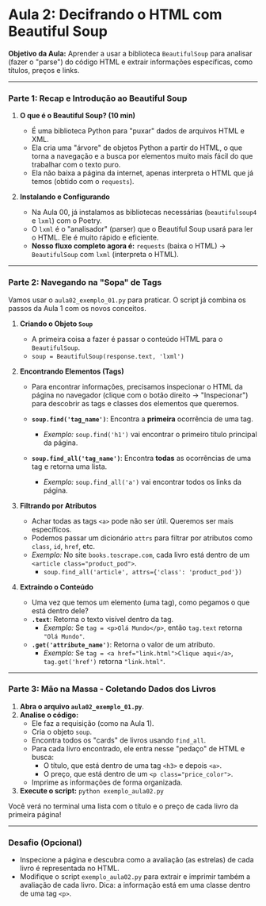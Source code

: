 # Aula 2: Decifrando o HTML com Beautiful Soup 

**Objetivo da Aula:** Aprender a usar a biblioteca `BeautifulSoup` para analisar (fazer o "parse") do código HTML e extrair informações específicas, como títulos, preços e links.

---

### Parte 1: Recap e Introdução ao Beautiful Soup 

1.  **O que é o Beautiful Soup? (10 min)**
    -   É uma biblioteca Python para "puxar" dados de arquivos HTML e XML.
    -   Ela cria uma "árvore" de objetos Python a partir do HTML, o que torna a navegação e a busca por elementos muito mais fácil do que trabalhar com o texto puro.
    -   Ela não baixa a página da internet, apenas interpreta o HTML que já temos (obtido com o `requests`).

2.  **Instalando e Configurando**
    -   Na Aula 00, já instalamos as bibliotecas necessárias (`beautifulsoup4` e `lxml`) com o Poetry.
    -   O `lxml` é o "analisador" (parser) que o Beautiful Soup usará para ler o HTML. Ele é muito rápido e eficiente.
    -   **Nosso fluxo completo agora é:** `requests` (baixa o HTML) -> `BeautifulSoup` com `lxml` (interpreta o HTML).

---

### Parte 2: Navegando na "Sopa" de Tags

Vamos usar o `aula02_exemplo_01.py` para praticar. O script já combina os passos da Aula 1 com os novos conceitos.

1.  **Criando o Objeto `Soup`**
    -   A primeira coisa a fazer é passar o conteúdo HTML para o `BeautifulSoup`.
    -   `soup = BeautifulSoup(response.text, 'lxml')`

2.  **Encontrando Elementos (Tags)**
    -   Para encontrar informações, precisamos inspecionar o HTML da página no navegador (clique com o botão direito -> "Inspecionar") para descobrir as tags e classes dos elementos que queremos.

    -   **`soup.find('tag_name')`**: Encontra a **primeira** ocorrência de uma tag.
        -   *Exemplo:* `soup.find('h1')` vai encontrar o primeiro título principal da página.

    -   **`soup.find_all('tag_name')`**: Encontra **todas** as ocorrências de uma tag e retorna uma lista.
        -   *Exemplo:* `soup.find_all('a')` vai encontrar todos os links da página.

3.  **Filtrando por Atributos**
    -   Achar todas as tags `<a>` pode não ser útil. Queremos ser mais específicos.
    -   Podemos passar um dicionário `attrs` para filtrar por atributos como `class`, `id`, `href`, etc.
    -   *Exemplo:* No site `books.toscrape.com`, cada livro está dentro de um `<article class="product_pod">`.
        -   `soup.find_all('article', attrs={'class': 'product_pod'})`

4.  **Extraindo o Conteúdo**
    -   Uma vez que temos um elemento (uma tag), como pegamos o que está dentro dele?
    -   **`.text`**: Retorna o texto visível dentro da tag.
        -   *Exemplo:* Se `tag = <p>Olá Mundo</p>`, então `tag.text` retorna `"Olá Mundo"`.
    -   **`.get('attribute_name')`**: Retorna o valor de um atributo.
        -   *Exemplo:* Se `tag = <a href="link.html">Clique aqui</a>`, `tag.get('href')` retorna `"link.html"`.

---

### Parte 3: Mão na Massa - Coletando Dados dos Livros

1.  **Abra o arquivo `aula02_exemplo_01.py`**.
2.  **Analise o código:**
    -   Ele faz a requisição (como na Aula 1).
    -   Cria o objeto `soup`.
    -   Encontra todos os "cards" de livros usando `find_all`.
    -   Para cada livro encontrado, ele entra nesse "pedaço" de HTML e busca:
        -   O título, que está dentro de uma tag `<h3>` e depois `<a>`.
        -   O preço, que está dentro de um `<p class="price_color">`.
    -   Imprime as informações de forma organizada.
3.  **Execute o script:** `python exemplo_aula02.py`

Você verá no terminal uma lista com o título e o preço de cada livro da primeira página!

---

### Desafio (Opcional)
- Inspecione a página e descubra como a avaliação (as estrelas) de cada livro é representada no HTML.
- Modifique o script `exemplo_aula02.py` para extrair e imprimir também a avaliação de cada livro. Dica: a informação está em uma classe dentro de uma tag `<p>`.

